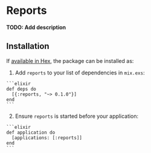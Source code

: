 # Reports

**TODO: Add description**

## Installation

If [available in Hex](https://hex.pm/docs/publish), the package can be installed as:

  1. Add `reports` to your list of dependencies in `mix.exs`:

    ```elixir
    def deps do
      [{:reports, "~> 0.1.0"}]
    end
    ```

  2. Ensure `reports` is started before your application:

    ```elixir
    def application do
      [applications: [:reports]]
    end
    ```

